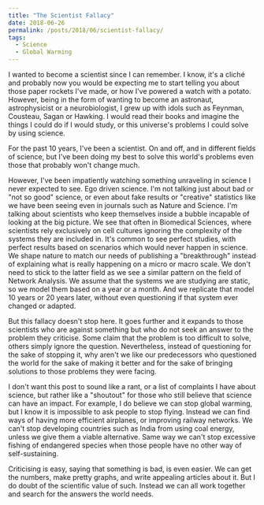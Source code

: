 ```yaml
---
title: "The Scientist Fallacy"
date: 2018-06-26
permalink: /posts/2018/06/scientist-fallacy/
tags:
  - Science
  - Global Warming
---
```


I wanted to become a scientist since I can remember. I know, it's a cliché and probably now you would be expecting me to start telling you about those paper rockets I've made, or how I've powered a watch with a potato. However, being in the form of wanting to become an astronaut, astrophysicist or a neurobiologist, I grew up with idols such as Feynman, Cousteau, Sagan or Hawking. I would read their books and imagine the things I could do if I would study, or this universe's problems I could solve by using science.

For the past 10 years, I've been a scientist. On and off, and in different fields of science, but I've been doing my best to solve this world's problems even those that probably won't change much.

However, I've been impatiently watching something unraveling in science I never expected to see. Ego driven science. I'm not talking just about bad or "not so good" science, or even about fake results or "creative" statistics like we have been seeing even in journals such as Nature and Science. I'm talking about scientists who keep themselves inside a bubble incapable of looking at the big picture.
We see that often in Biomedical Sciences, where scientists rely exclusively on cell cultures ignoring the complexity of the systems they are included in. It's common to see perfect studies, with perfect results based on scenarios which would never happen in science. We shape nature to match our needs of publishing a "breakthrough" instead of explaining what is really happening on a micro or macro scale.
We don't need to stick to the latter field as we see a similar pattern on the field of Network Analysis. We assume that the systems we are studying are static, so we model them based on a year or a month. And we replicate that model 10 years or 20 years later, without even questioning if that system ever changed or adapted.

But this fallacy doesn't stop here. It goes further and it expands to those scientists who are against something but who do not seek an answer to the problem they criticise. Some claim that the problem is too difficult to solve, others simply ignore the question. Nevertheless, instead of questioning for the sake of stopping it, why aren't we like our predecessors who questioned the world for the sake of making it better and for the sake of bringing solutions to those problems they were facing.

I don't want this post to sound like a rant, or a list of complaints I have about science, but rather like a "shoutout" for those who still believe that science can have an impact.
For example, I do believe we can stop global warming, but I know it is impossible to ask people to stop flying. Instead we can find ways of having more efficient airplanes, or improving railway networks.
We can't stop developing countries such as India from using coal energy, unless we give them a viable alternative.
Same way we can't stop excessive fishing of endangered species when those people have no other way of self-sustaining.

Criticising is easy, saying that something is bad, is even easier. We can get the numbers, make pretty graphs, and write appealing articles about it. But I do doubt of the scientific value of such. Instead we can all work together and search for the answers the world needs.
